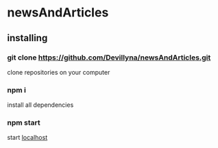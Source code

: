 # newsAndArticles

## installing

### git clone https://github.com/Devillyna/newsAndArticles.git

clone repositories on your computer

### npm i

install all dependencies

### npm start

start [localhost](localhost:8080)

